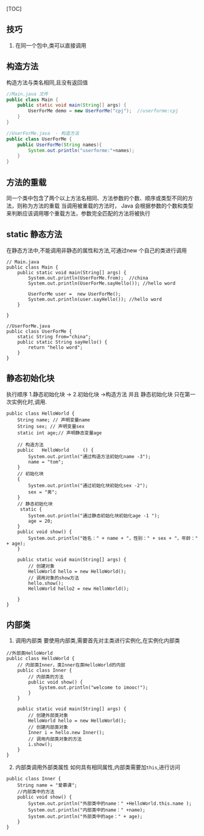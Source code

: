 [TOC]

## 技巧
1. 在同一个包中,类可以直接调用


## 构造方法
构造方法与类名相同,且没有返回值
```java
//Main.java 文件
public class Main {
    public static void main(String[] args) {
        UserForMe demo = new UserForMe("cpj");  //userforme:cpj
    }
}

//UserForMe.java  - 构造方法
public class UserForMe {
    public UserForMe(String names){
        System.out.println("userforme:"+names);
    }
}

```

## 方法的重载
同一个类中包含了两个以上方法名相同、方法参数的个数、顺序或类型不同的方法，则称为方法的重载
当调用被重载的方法时， Java 会根据参数的个数和类型来判断应该调用哪个重载方法，参数完全匹配的方法将被执行

## static 静态方法
在静态方法中,不能调用非静态的属性和方法,可通过new 个自己的类进行调用
```
// Main.java
public class Main {
    public static void main(String[] args) {
        System.out.println(UserForMe.from);  //china
        System.out.println(UserForMe.sayHello()); //hello word
        
        UserForMe user =  new UserForMe();
        System.out.println(user.sayHello()); //hello word
    }

}

//UserForMe.java
public class UserForMe {
    static String from="china";
    public static String sayHello() {
        return "hello word";
    }
}
```

## 静态初始化块
执行顺序  1.静态初始化块  -> 2.初始化块  ->构造方法
并且 静态初始化块 只在第一次实例化时,调用.
```
public class HelloWorld {
    String name; // 声明变量name
	String sex; // 声明变量sex
	static int age;// 声明静态变量age
    
    // 构造方法
	public   HelloWorld     () { 
		System.out.println("通过构造方法初始化name -3");
		name = "tom";
	}
    // 初始化块
	{ 
		System.out.println("通过初始化块初始化sex -2");
		sex = "男";
	}
    // 静态初始化块
	 static { 
		System.out.println("通过静态初始化块初始化age -1 ");
		age = 20;
	}
	public void show() {
		System.out.println("姓名：" + name + "，性别：" + sex + "，年龄：" + age);
	}
    
	public static void main(String[] args) {
        // 创建对象
		HelloWorld hello = new HelloWorld();
		// 调用对象的show方法
        hello.show();
        HelloWorld hello2 = new HelloWorld();
        
	}
}
```

## 内部类

1. 调用内部类
要使用内部类,需要首先对主类进行实例化,在实例化内部类
```
//外部类HelloWorld
public class HelloWorld {
    // 内部类Inner，类Inner在类HelloWorld的内部
    public class Inner {
		// 内部类的方法
		public void show() {
			System.out.println("welcome to imooc!");
		}
	}
    
	public static void main(String[] args) {
        // 创建外部类对象
		HelloWorld hello = new HelloWorld();
        // 创建内部类对象
		Inner i = hello.new Inner();
        // 调用内部类对象的方法
		i.show();
	}
}
```
2. 内部类调用外部类属性
如何具有相同属性,内部类需要加`this`,进行访问
```
public class Inner {
    String name = "爱慕课";
    //内部类中的方法
    public void show() { 
        System.out.println("外部类中的name：" +HelloWorld.this.name );
        System.out.println("内部类中的name：" +name);
        System.out.println("外部类中的age：" + age);
    }
}
```
